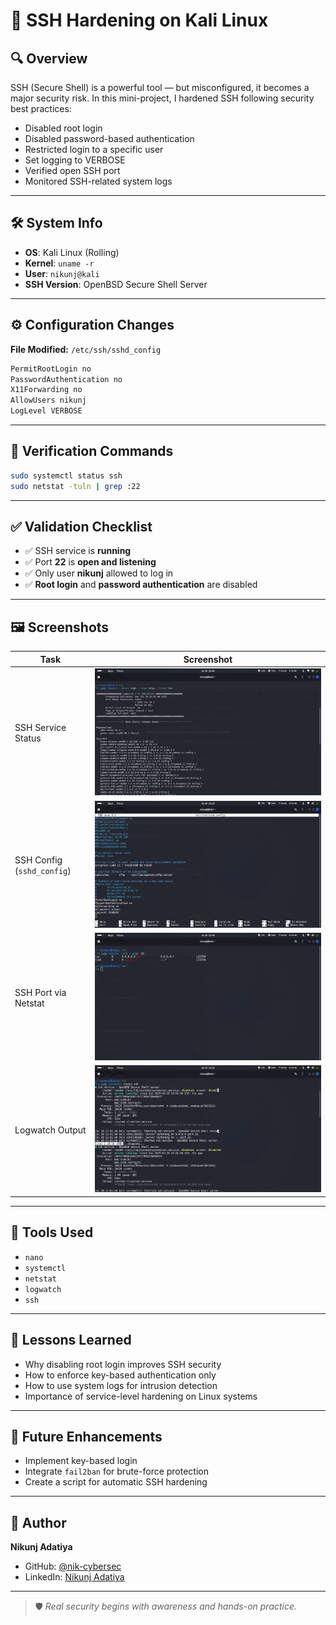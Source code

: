 
# 🔐 SSH Hardening on Kali Linux

## 🔍 Overview

SSH (Secure Shell) is a powerful tool — but misconfigured, it becomes a major security risk. In this mini-project, I hardened SSH following security best practices:

- Disabled root login  
- Disabled password-based authentication  
- Restricted login to a specific user  
- Set logging to VERBOSE  
- Verified open SSH port  
- Monitored SSH-related system logs  

---

## 🛠️ System Info

- **OS**: Kali Linux (Rolling)  
- **Kernel**: `uname -r`  
- **User**: `nikunj@kali`  
- **SSH Version**: OpenBSD Secure Shell Server  

---

## ⚙️ Configuration Changes

**File Modified:** `/etc/ssh/sshd_config`

```bash
PermitRootLogin no
PasswordAuthentication no
X11Forwarding no
AllowUsers nikunj
LogLevel VERBOSE
```

---

## 🧪 Verification Commands

```bash
sudo systemctl status ssh
sudo netstat -tuln | grep :22
```

---

## ✅ Validation Checklist

- ✅ SSH service is **running**  
- ✅ Port **22** is **open and listening**  
- ✅ Only user **nikunj** allowed to log in  
- ✅ **Root login** and **password authentication** are disabled  

---

## 🖼️ Screenshots

| Task                        | Screenshot                              |
|----------------------------|-----------------------------------------|
| SSH Service Status         | ![](screenshots/01-ssh-status.png)      |
| SSH Config (`sshd_config`) | ![](screenshots/02-sshd-config.png)     |
| SSH Port via Netstat       | ![](screenshots/03-netstat-port.png)    |
| Logwatch Output            | ![](screenshots/04-logwatch-output.png) |

---

## 🧪 Tools Used

- `nano`  
- `systemctl`  
- `netstat`  
- `logwatch`  
- `ssh`  

---

## 🧠 Lessons Learned

- Why disabling root login improves SSH security  
- How to enforce key-based authentication only  
- How to use system logs for intrusion detection  
- Importance of service-level hardening on Linux systems  

---

## 🚀 Future Enhancements

- Implement key-based login  
- Integrate `fail2ban` for brute-force protection  
- Create a script for automatic SSH hardening  

---

## 👤 Author

**Nikunj Adatiya**  
- GitHub: [@nik-cybersec](https://github.com/nik-cybersec)  
- LinkedIn: [Nikunj Adatiya](https://www.linkedin.com/in/nikunj-adatiya-3a5bb72ab)

---

> 🛡️ *Real security begins with awareness and hands-on practice.*
